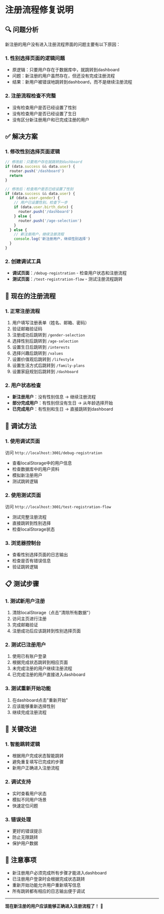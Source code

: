 # 注册流程修复说明

## 🔍 问题分析

新注册的用户没有进入注册流程界面的问题主要有以下原因：

### 1. 性别选择页面的逻辑问题
- 原逻辑：只要用户存在于数据库中，就跳转到dashboard
- 问题：新注册的用户虽然存在，但还没有完成注册流程
- 结果：新用户被错误地跳转到dashboard，而不是继续注册流程

### 2. 注册流程检查不完整
- 没有检查用户是否已经设置了性别
- 没有检查用户是否已经设置了生日
- 没有区分新注册用户和已完成注册的用户

## ✅ 解决方案

### 1. 修改性别选择页面逻辑
```typescript
// 修改前：只要用户存在就跳转到dashboard
if (data.success && data.user) {
  router.push('/dashboard')
  return
}

// 修改后：检查用户是否已经设置了性别
if (data.success && data.user) {
  if (data.user.gender) {
    // 用户已设置性别，检查下一步
    if (data.user.birth_date) {
      router.push('/dashboard')
    } else {
      router.push('/age-selection')
    }
  } else {
    // 新注册用户，继续注册流程
    console.log('新注册用户，继续性别选择')
  }
}
```

### 2. 创建调试工具
- **调试页面**：`/debug-registration` - 检查用户状态和注册流程
- **测试页面**：`/test-registration-flow` - 测试注册流程跳转

## 🚀 现在的注册流程

### 1. 正常注册流程
1. 用户填写注册表单（姓名、邮箱、密码）
2. 验证邮箱验证码
3. 注册成功后跳转到 `/gender-selection`
4. 选择性别后跳转到 `/age-selection`
5. 设置生日后跳转到 `/interests`
6. 选择兴趣后跳转到 `/values`
7. 设置价值观后跳转到 `/lifestyle`
8. 设置生活方式后跳转到 `/family-plans`
9. 设置家庭规划后跳转到 `/dashboard`

### 2. 用户状态检查
- **新注册用户**：没有性别信息 → 继续注册流程
- **部分完成用户**：有性别但没有生日 → 从年龄选择开始
- **已完成用户**：有性别和生日 → 直接跳转到dashboard

## 🔧 调试方法

### 1. 使用调试页面
访问 `http://localhost:3001/debug-registration`
- 查看localStorage中的用户信息
- 检查数据库中的用户资料
- 模拟新注册用户
- 测试跳转逻辑

### 2. 使用测试页面
访问 `http://localhost:3001/test-registration-flow`
- 测试完整注册流程
- 直接跳转到性别选择
- 检查localStorage状态

### 3. 浏览器控制台
- 查看性别选择页面的日志输出
- 检查是否有错误信息
- 验证跳转逻辑

## 📋 测试步骤

### 1. 测试新用户注册
1. 清除localStorage（点击"清除所有数据"）
2. 访问主页进行注册
3. 完成邮箱验证
4. 注册成功后应该跳转到性别选择页面

### 2. 测试已注册用户
1. 使用已有账户登录
2. 根据完成状态跳转到相应页面
3. 未完成注册的用户继续注册流程
4. 已完成注册的用户直接进入dashboard

### 3. 测试重新开始功能
1. 在dashboard点击"重新开始"
2. 应该能够重新选择性别
3. 继续完成注册流程

## 🎯 关键改进

### 1. 智能跳转逻辑
- 根据用户完成状态智能跳转
- 避免重复填写已完成的步骤
- 新用户正确进入注册流程

### 2. 调试支持
- 实时查看用户状态
- 模拟不同用户场景
- 快速定位问题

### 3. 错误处理
- 更好的错误提示
- 防止无限跳转
- 保护用户数据

## 📝 注意事项

- 新注册用户必须完成所有步骤才能进入dashboard
- 已注册用户登录时会根据完成状态跳转
- 重新开始功能允许用户重新填写信息
- 所有跳转都有相应的日志输出便于调试

---

**现在新注册的用户应该能够正确进入注册流程了！** 🎉 